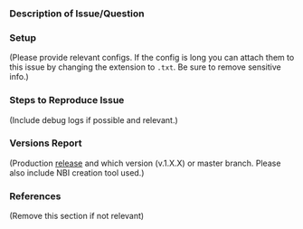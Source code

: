 ### Description of Issue/Question

### Setup
(Please provide relevant configs. If the config is long you can attach them to this issue by changing the extension to `.txt`. Be sure to remove sensitive info.)

### Steps to Reproduce Issue
(Include debug logs if possible and relevant.)

### Versions Report
(Production [release](https://github.com/grahamgilbert/imagr/releases) and which version (v.1.X.X) or master branch. Please also include NBI creation tool used.)

### References
(Remove this section if not relevant)
